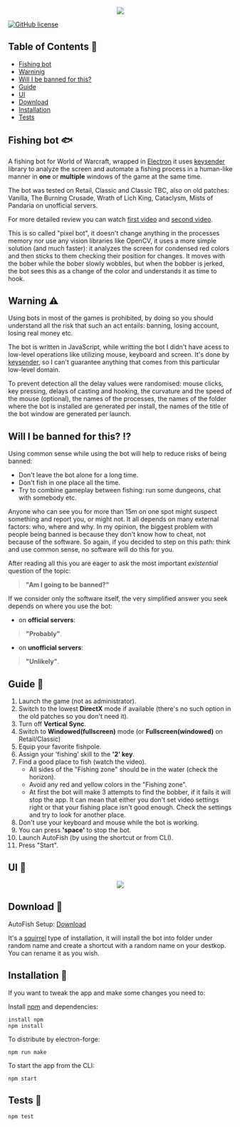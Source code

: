 <p align="center"> <img src="https://github.com/olesgeras/AutoFish/blob/a915e2f84d36f3aeaa61e8594332a14b2e6bedb9/app/img/main-logo.png"> </p>

[![GitHub license](https://img.shields.io/github/license/olesgeras/AutoFish)](https://github.com/olesgeras/AutoFish/blob/4c5f0fdb5af0f1378f3318d563c5738fa7580e2f/LICENSE) 


## Table of Contents :page_with_curl:	

- [Fishing bot](#fishing-bot-fish) 
- [Warninig](#warning-warning)
- [Will I be banned for this?](#will-i-be-banned-for-this-interrobang)
- [Guide](#guide-blue_book)
- [UI](#ui-orange_book)
- [Download](#download-open_file_folder)
- [Installation](#installation-hammer)
- [Tests](#tests-straight_ruler)


## Fishing bot :fish:

A fishing bot for World of Warcraft, wrapped in [Electron](https://github.com/electron/electron) it uses [keysender](https://github.com/Krombik/keysender) library to analyze the screen and automate a fishing process in a human-like manner in **one** or **multiple** windows of the game at the same time.

The bot was tested on Retail, Classic and Classic TBC, also on old patches: Vanilla, The Burning Crusade, Wrath of Lich King, Cataclysm, Mists of Pandaria on unofficial servers.

For more detailed review you can watch [first video](https://www.youtube.com/watch?v=e0D5dBptQUg&ab_channel=olesgeras) and [second video](https://youtu.be/o1i_cgZzuHc).

This is so called "pixel bot", it doesn't change anything in the processes memory nor use any vision libraries like OpenCV, it uses a more simple solution (and much faster): it analyzes the screen for condensed red colors and then sticks to them checking their position for changes. It moves with the bober while the bober slowly wobbles, but when the bobber is jerked, the bot sees this as a change of the color and understands it as time to hook.


## Warning :warning: 

Using bots in most of the games is prohibited, by doing so you should understand all the risk that such an act entails: banning, losing account, losing real money etc. 

The bot is written in JavaScript, while writting the bot I didn't have acess to low-level operations like utilizing mouse, keyboard and screen. It's done by [keysender](https://github.com/Krombik/keysender), so I can't guarantee anything that comes from this particular low-level domain.

To prevent detection all the delay values were randomised: mouse clicks, key pressing, delays of casting and hooking, the curvature and the speed of the mouse (optional), the names of the processes, the names of the folder where the bot is installed are generated per install, the names of the title of the bot window are generated per launch.

## Will I be banned for this? :interrobang:

Using common sense while using the bot will help to reduce risks of being banned:
- Don't leave the bot alone for a long time.
- Don't fish in one place all the time.
- Try to combine gameplay between fishing: run some dungeons, chat with somebody etc.

Anyone who can see you for more than 15m on one spot might suspect something and report you, or might not.  It all depends on many external factors: who, where and why. In my opinion, the biggest problem with people being banned is because they don't know how to cheat, not because of the software. So again, if you decided to step on this path: think and use common sense, no software will do this for you. 

After reading all this you are eager to ask the most important *existential* question of the topic:
> **"Am I going to be banned?"**

If we consider only the software itself, the very simplified answer you seek depends on where you use the bot:
- on **official servers**:
> **"Probably"**. 

- on **unofficial servers**: 
> **"Unlikely"**.




## Guide :blue_book:

1. Launch the game (not as administrator).
2. Switch to the lowest **DirectX** mode if available (there's no such option in the old patches so you don't need it).
3. Turn off **Vertical Sync**.
4. Switch to **Windowed(fullscreen)** mode (or **Fullscreen(windowed)** on Retail/Classic)
5. Equip your favorite fishpole.
6. Assign your 'fishing' skill to the **'2' key**.
7. Find a good place to fish (watch the video).
   - All sides of the "Fishing zone" should be in the water (check the horizon).
   - Avoid any red and yellow colors in the "Fishing zone".
   - At first the bot will make 3 attempts to find the bobber, if it fails it will stop the app. It can mean that either you don't set video settings right or that your fishing place isn't good enough. Check the settings and try to look for another place.  
8. Don't use your keyboard and mouse while the bot is working.
9. You can press **'space'** to stop the bot.
10. Launch AutoFish (by using the shortcut or from CLI).
11. Press "Start".


## UI :orange_book:
<p align="center"><img src="https://github.com/olesgeras/AutoFish/blob/725b384653e880cdaa556261fed5fd521976c813/app/img/uiexpl.jpg"></p>


## Download :open_file_folder:

AutoFish Setup: [Download](https://drive.google.com/file/d/1k5lLZJSA3KyTRO8YVVjnKyYsIPbjpzbo/view?usp=sharing)

It's a [squirrel](https://js.electronforge.io/maker/squirrel/interfaces/makersquirrelconfig#authors) type of installation, it will install the bot into folder under random name and create a shortcut with a random name on your destkop. You can rename it as you wish. 

## Installation :hammer:

If you want to tweak the app and make some changes you need to:

Install [npm](https://docs.npmjs.com/about-npm) and dependencies:

```
install npm
npm install
```

To distribute by electron-forge:

```
npm run make
```

To start the app from the CLI:

```
npm start
```


## Tests :straight_ruler:

```
npm test
```
